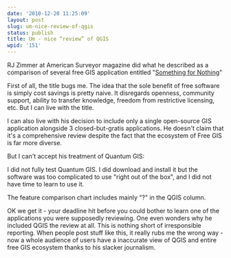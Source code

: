 ```yaml
---
date: '2010-12-20 11:25:09'
layout: post
slug: um-nice-review-of-qgis
status: publish
title: Um - nice “review” of QGIS
wpid: '151'
---
```


RJ Zimmer at American Surveyor magazine did what he described as a comparison of several free GIS application entitled "[Something for Nothing](http://www.amerisurv.com/PDF/TheAmericanSurveyor_Zimmer-SomethingForNothing_Vol7No8.pdf)"

First of all, the title bugs me. The idea that the sole benefit of free software is simply cost savings is pretty naive. It disregards openness, community support, ability to transfer knowledge, freedom from restrictive licensing, etc. But I can live with the title.

I can also live with his decision to include only a single open-source GIS application alongside 3 closed-but-gratis applications. He doesn't claim that it's a comprehensive review despite the fact that the ecosystem of Free GIS is far more diverse.

But I can't accept his treatment of Quantum GIS:



> 
I did not fully test Quantum GIS. I did download and install it but the software was too complicated to use "right out of the box", and I did not have time to learn to use it.




The feature comparison chart includes mainly "?" in the QGIS column. 

OK we get it - your deadline hit before you could bother to learn one of the applications you were supposedly reviewing. One even wonders why he included QGIS the review at all. This is nothing short of irresponsible reporting. When people post stuff like this, it really rubs me the wrong way - now a whole audience of users have a inaccurate view of QGIS and entire free GIS ecosystem thanks to his slacker journalism.
